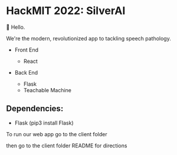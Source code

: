 # HackMIT 2022: SilverAI

&#128075; Hello.

We're the modern, revolutionized app to tackling speech pathology.

- Front End

  - React

- Back End
  - Flask
  - Teachable Machine

## Dependencies:

- Flask (pip3 install Flask)

To run our web app go to the client folder

then go to the client folder README for directions
